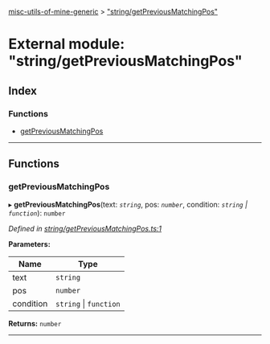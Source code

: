 [misc-utils-of-mine-generic](../README.md) > ["string/getPreviousMatchingPos"](../modules/_string_getpreviousmatchingpos_.md)

# External module: "string/getPreviousMatchingPos"

## Index

### Functions

* [getPreviousMatchingPos](_string_getpreviousmatchingpos_.md#getpreviousmatchingpos)

---

## Functions

<a id="getpreviousmatchingpos"></a>

###  getPreviousMatchingPos

▸ **getPreviousMatchingPos**(text: *`string`*, pos: *`number`*, condition: *`string` \| `function`*): `number`

*Defined in [string/getPreviousMatchingPos.ts:1](https://github.com/cancerberoSgx/misc-utils-of-mine/blob/2f17993/misc-utils-of-mine-generic/src/string/getPreviousMatchingPos.ts#L1)*

**Parameters:**

| Name | Type |
| ------ | ------ |
| text | `string` |
| pos | `number` |
| condition | `string` \| `function` |

**Returns:** `number`

___

